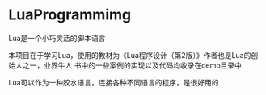 # LuaProgrammimg
Lua是一个小巧灵活的脚本语言

本项目在于学习Lua，使用的教材为《Lua程序设计（第2版）》作者也是Lua的创始人之一，业界牛人
书中的一些案例的实现以及代码均收录在demo目录中

Lua可以作为一种胶水语言，连接各种不同语言的程序，是很好用的
